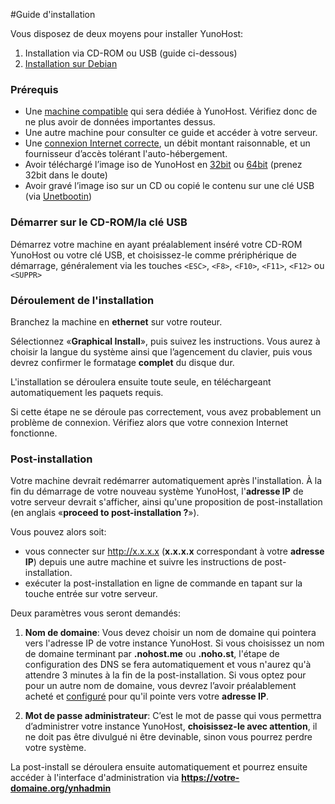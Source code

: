 #Guide d'installation

Vous disposez de deux moyens pour installer YunoHost:
1. Installation via CD-ROM ou USB (guide ci-dessous)
2. [Installation sur Debian](/#/install_on_debian_fr)

### Prérequis

* Une [machine compatible](/#/compatible_hardware_fr) qui sera dédiée à YunoHost. Vérifiez donc de ne plus avoir de données importantes dessus.
* Une autre machine pour consulter ce guide et accéder à votre serveur.
* Une [connexion Internet correcte](/#/isp_fr), un débit montant raisonnable, et un fournisseur d’accès tolérant l'auto-hébergement.
* Avoir téléchargé l’image iso de YunoHost en [32bit](http://build.yunohost.org/yunohostv2-beta2-i386.iso) ou [64bit](http://build.yunohost.org/yunohostv2-beta2-amd64.iso) (prenez 32bit dans le doute)
* Avoir gravé l’image iso sur un CD ou copié le contenu sur une clé USB (via [Unetbootin](http://unetbootin.net/more-infos-and-get-it/))

### Démarrer sur le CD-ROM/la clé USB

Démarrez votre machine en ayant préalablement inséré votre CD-ROM YunoHost ou votre clé USB, et choisissez-le comme prériphérique de démarrage, généralement via les touches ```<ESC>```, ```<F8>```, ```<F10>```, ```<F11>```, ```<F12>``` ou ```<SUPPR>```


### Déroulement de l'installation

Branchez la machine en **ethernet** sur votre routeur.

Sélectionnez «**Graphical Install**», puis suivez les instructions. Vous aurez à choisir la langue du système ainsi que l’agencement du clavier, puis vous devrez confirmer le formatage **complet** du disque dur.

L'installation se déroulera ensuite toute seule, en téléchargeant automatiquement les paquets requis.

Si cette étape ne se déroule pas correctement, vous avez probablement un problème de connexion. Vérifiez alors que votre connexion Internet fonctionne.


### Post-installation

Votre machine devrait redémarrer automatiquement après l'installation. À la fin du démarrage de votre nouveau système YunoHost, l'**adresse IP** de votre serveur devrait s'afficher, ainsi qu'une proposition de post-installation (en anglais «**proceed to post-installation ?**»).

Vous pouvez alors soit:
* vous connecter sur http://x.x.x.x (**x.x.x.x** correspondant à votre **adresse IP**) depuis une autre machine et suivre les instructions de post-installation.
* exécuter la post-installation en ligne de commande en tapant sur la touche entrée sur votre serveur.

Deux paramètres vous seront demandés:
1. **Nom de domaine**: Vous devez choisir un nom de domaine qui pointera vers l'adresse IP de votre instance YunoHost. Si vous choisissez un nom de domaine terminant par **.nohost.me** ou **.noho.st**, l'étape de configuration des DNS se fera automatiquement et vous n'aurez qu'à attendre 3 minutes à la fin de la post-installation. Si vous optez pour pour un autre nom de domaine, vous devrez l’avoir préalablement acheté et [configuré](∕#/dns_fr) pour qu'il pointe vers votre **adresse IP**.

2. **Mot de passe administrateur**: C’est le mot de passe qui vous permettra d’administrer votre instance YunoHost, **choisissez-le avec attention**, il ne doit pas être divulgué ni être devinable, sinon vous pourrez perdre votre système.

La post-install se déroulera ensuite automatiquement et pourrez ensuite accéder à l'interface d'administration via **https://votre-domaine.org/ynhadmin**